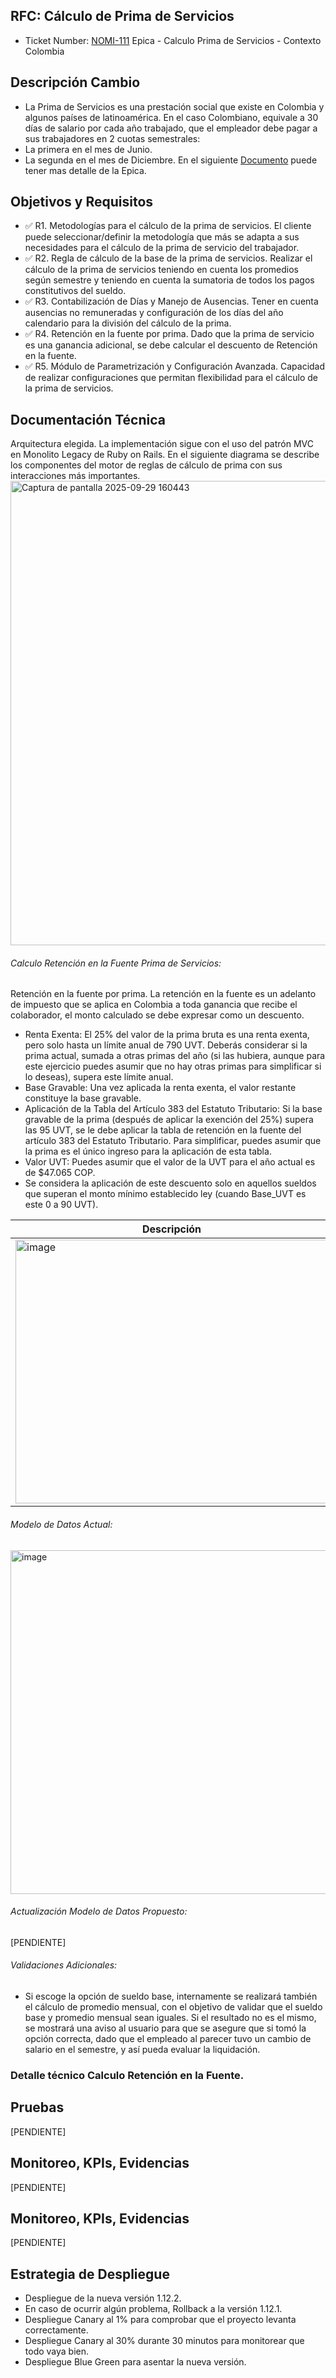 ## RFC: Cálculo de Prima de Servicios
* Ticket Number: [NOMI-111](http://#) Epica - Calculo Prima de Servicios - Contexto Colombia

## Descripción Cambio
* La Prima de Servicios es una prestación social que existe en Colombia y algunos países de latinoamérica. En el caso Colombiano, equivale a 30 días de salario por cada año trabajado, que el empleador debe pagar a sus trabajadores en 2 cuotas semestrales:
* La primera en el mes de Junio.
* La segunda en el mes de Diciembre.
En el siguiente [Documento](https://docs.google.com/document/d/12fiT9fERlCFEsJBnuv19cvETwrXEca2wK8LtLfxcPqg/edit?tab=t.0) puede tener mas detalle de la Epica. 

## Objetivos y Requisitos
* ✅ R1. Metodologías para el cálculo de la prima de servicios. El cliente puede seleccionar/definir la metodología que más se adapta a sus necesidades para el cálculo de la prima de servicio del trabajador.
* ✅ R2. Regla de cálculo de la base de la prima de servicios.
Realizar el cálculo de la prima de servicios teniendo en cuenta los promedios según semestre y teniendo en cuenta la sumatoria de todos los pagos constitutivos del sueldo.
* ✅ R3. Contabilización de Días y Manejo de Ausencias.
Tener en cuenta ausencias no remuneradas y configuración de los días del año calendario para la división del cálculo de la prima.
* ✅ R4. Retención en la fuente por prima.
Dado que la prima de servicio es una ganancia adicional, se debe calcular el descuento de Retención en la fuente.
* ✅ R5. Módulo de Parametrización y Configuración Avanzada.
Capacidad de realizar configuraciones que permitan flexibilidad para el cálculo de la prima de servicios.

## Documentación Técnica
Arquitectura elegida. La implementación sigue con el uso del patrón MVC en Monolito Legacy de Ruby on Rails. En el siguiente diagrama se describe los componentes del motor de reglas de cálculo de prima con sus interacciones más importantes.
<img width="602" height="743" alt="Captura de pantalla 2025-09-29 160443" src="https://github.com/user-attachments/assets/adc95cdd-1093-4300-b025-dbc64d7241ef" />

###### Calculo Retención en la Fuente Prima de Servicios:
Retención en la fuente por prima.  La retención en la fuente es un adelanto de impuesto que se aplica en Colombia a toda ganancia que recibe el colaborador, el monto calculado se debe expresar como un descuento.
* Renta Exenta: El 25% del valor de la prima bruta es una renta exenta, pero solo hasta un límite anual de 790 UVT. Deberás considerar si la prima actual, sumada a otras primas del año (si las hubiera, aunque para este ejercicio puedes asumir que no hay otras primas para simplificar si lo deseas), supera este límite anual.
* Base Gravable: Una vez aplicada la renta exenta, el valor restante constituye la base gravable.
* Aplicación de la Tabla del Artículo 383 del Estatuto Tributario: Si la base gravable de la prima (después de aplicar la exención del 25%) supera las 95 UVT, se le debe aplicar la tabla de retención en la fuente del artículo 383 del Estatuto Tributario. Para simplificar, puedes asumir que la prima es el único ingreso para la aplicación de esta tabla.
* Valor UVT: Puedes asumir que el valor de la UVT para el año actual es de $47.065 COP.
* Se considera la aplicación de este descuento solo en aquellos sueldos que superan el monto mínimo establecido ley (cuando Base_UVT es este 0 a 90 UVT).

| Descripción | Cálculo |
|-------------|---------|
| <img width="500" height="422" alt="image" src="https://github.com/user-attachments/assets/71d5b04e-3d6c-48fd-ae32-e9b7b46c0f38" /> | <img width="400" height="250" alt="image" src="https://github.com/user-attachments/assets/247b2586-3a2d-4f4b-bed5-05b451db7740" /> |

###### Modelo de Datos Actual:
<img width="973" height="550" alt="image" src="https://github.com/user-attachments/assets/befec64e-eece-4fef-a7ee-a9bfb5199bd0" />

###### Actualización Modelo de Datos Propuesto:
[PENDIENTE]

###### Validaciones Adicionales:
* Si escoge la opción de sueldo base, internamente se realizará también el cálculo de promedio mensual, con el objetivo de validar que el sueldo base y promedio mensual sean iguales. Si el resultado no es el mismo, se mostrará una aviso al usuario para que se asegure que si tomó la opción correcta, dado que el empleado al parecer tuvo un cambio de salario en el semestre, y así pueda evaluar la liquidación.

### Detalle técnico Calculo Retención en la Fuente.

## Pruebas
[PENDIENTE]

## Monitoreo, KPIs, Evidencias
[PENDIENTE]

## Monitoreo, KPIs, Evidencias
[PENDIENTE]

## Estrategia de Despliegue
* Despliegue de la nueva versión 1.12.2.
* En caso de ocurrir algún problema, Rollback a la versión 1.12.1.
* Despliegue Canary al 1% para comprobar que el proyecto levanta correctamente.
* Despliegue Canary al 30% durante 30 minutos para monitorear que todo vaya bien.
* Despliegue Blue Green para asentar la nueva versión. 
